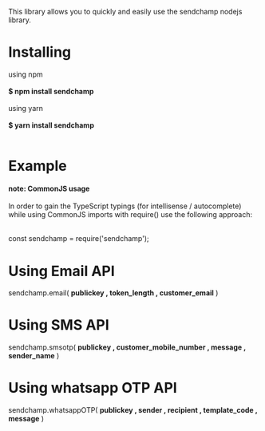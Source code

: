 This library allows you to quickly and easily use the sendchamp nodejs library.
<h1>Installing</h1>
using npm<br><br>
<b> $ npm install sendchamp</b><br><br>
using yarn<br><br>
<b> $ yarn install sendchamp</b><br><br>

<h1>Example</h1>

<h4>note: CommonJS usage</h4>

In order to gain the TypeScript typings (for intellisense / autocomplete) while using CommonJS imports with require() use the following approach:<br><br>

const sendchamp = require('sendchamp');

<h1>Using Email API</h1>
  
 sendchamp.email( <b>publickey , token_length , customer_email</b> )
 
 <h1>Using SMS API</h1>
  
 sendchamp.smsotp( <b>publickey , customer_mobile_number , message , sender_name</b> )
 
  <h1>Using whatsapp OTP API</h1>
  
 sendchamp.whatsappOTP( <b>publickey , sender , recipient , template_code , message</b> )

